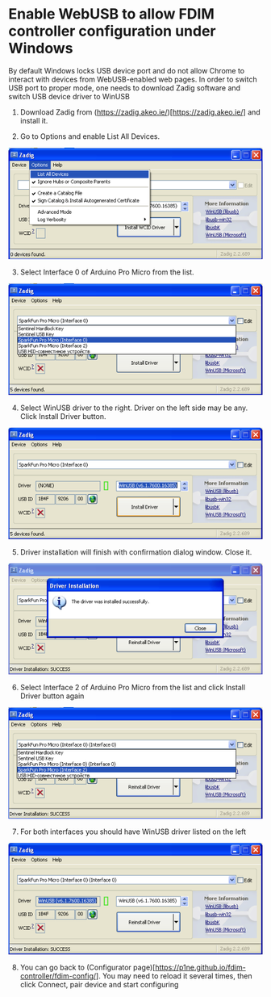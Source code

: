 # Enable WebUSB to allow FDIM controller configuration under Windows

By default Windows locks USB device port and do not allow Chrome to interact with devices from WebUSB-enabled web pages.
In order to switch USB port to proper mode, one needs to download Zadig software and switch USB device driver to WinUSB

1. Download Zadig from (https://zadig.akeo.ie/)[https://zadig.akeo.ie/] and install it.

2. Go to Options and enable List All Devices.

![](zadig1.png)

3. Select Interface 0 of Arduino Pro Micro from the list.

![](zadig2.png)

4. Select WinUSB driver to the right. Driver on the left side may be any. Click Install Driver button.

![](zadig3.png)

5. Driver installation will finish with confirmation dialog window. Close it.

![](zadig4.png)

6. Select Interface 2 of Arduino Pro Micro from the list and click Install Driver button again

![](zadig5.png)

7. For both interfaces you should have WinUSB driver listed on the left

![](zadig7.png)

8. You can go back to (Configurator page)[https://p1ne.github.io/fdim-controller/fdim-config/]. You may need to reload it several times, then click Connect, pair device and start configuring
 
